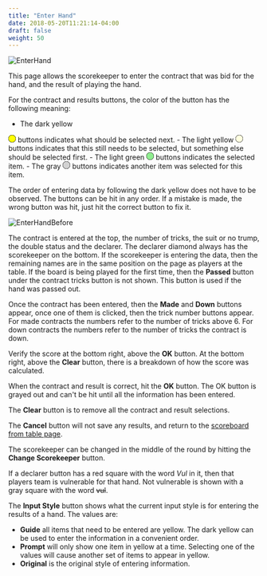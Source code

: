 ```yaml
---
title: "Enter Hand"
date: 2018-05-20T11:21:14-04:00
draft: false
weight: 50
---
```


![EnterHand](../images/gen/Duplicate/EnterHand.png)

This page allows the scorekeeper to enter the contract that was bid for the hand, and the result of playing the hand.

For the contract and results buttons, the color of the button has the following meaning:

- The dark yellow
<svg width="15.00" height="15.00" viewBox="-10.1 -10.1 20.2 20.2" class="piechart" style="display: inline-block;">
  <circle cx="0" cy="0" r="10" fill="yellow" stroke="black" stroke-width="1"></circle>
</svg>
buttons indicates what should be selected next.
- The light yellow
<svg width="15.00" height="15.00" viewBox="-10.1 -10.1 20.2 20.2" class="piechart" style="display: inline-block;">
  <circle cx="0" cy="0" r="10" fill="lightyellow" stroke="black" stroke-width="1" stroke="black" stroke-width="1"></circle>
</svg>
buttons indicates that this still needs to be selected, but something else should be selected first.
- The light green
<svg width="15.00" height="15.00" viewBox="-10.1 -10.1 20.2 20.2" class="piechart" style="display: inline-block;">
  <circle cx="0" cy="0" r="10" fill="lightgreen" stroke="black" stroke-width="1"></circle>
</svg>
buttons indicates the selected item.
- The gray
<svg width="15.00" height="15.00" viewBox="-10.1 -10.1 20.2 20.2" class="piechart" style="display: inline-block;">
  <circle cx="0" cy="0" r="10" fill="rgb(210,210,210)" stroke="black" stroke-width="1"></circle>
</svg>
buttons indicates another item was selected for this item.

The order of entering data by following the dark yellow does not have to be observed.  The buttons can be hit in any order.
If a mistake is made, the wrong button was hit, just hit the correct button to fix it.

![EnterHandBefore](../images/gen/Duplicate/EnterHandBefore.png)


The contract is entered at the top, the number of tricks, the suit or no trump, the double status and the declarer.  The declarer diamond always has the scorekeeper on the bottom.  If the scorekeeper is entering the data, then the remaining names are in the same position on the page as players at the table.  If the board is being played for the first time, then the **Passed** button under the contract tricks button is not shown.  This button is used if the hand was passed out.

Once the contract has been entered, then the **Made** and **Down** buttons appear, once one of them is clicked, then the trick number buttons appear.  For made contracts the numbers refer to the number of tricks above 6.  For down contracts the numbers refer to the number of tricks the contract is down.

Verify the score at the bottom right, above the **OK** button.  At the bottom right, above the **Clear** button, there is a breakdown of how the score was calculated.

When the contract and result is correct, hit the **OK** button.  The OK button is grayed out and can't be hit until all the information has been entered.

The **Clear** button is to remove all the contract and result selections.

The **Cancel** button will not save any results, and return to the [scoreboard from table page](scoreboardfromtable.html).

The scorekeeper can be changed in the middle of the round by hitting the **Change Scorekeeper** button.

If a declarer button has a red square with the word *Vul* in it, then that players team is vulnerable for that hand.  Not vulnerable is shown with a gray square with the word <s>vul</s>.

The **Input Style** button shows what the current input style is for entering the results of a hand.  The values are:

- **Guide** all items that need to be entered are yellow.  The dark yellow can be used to enter the information in a convenient order.
- **Prompt** will only show one item in yellow at a time.  Selecting one of the values will cause another set of items to appear in yellow.
- **Original** is the original style of entering information.
